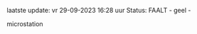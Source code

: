 laatste update: 
vr 29-09-2023 16:28   uur 
Status: FAALT - geel - 
<div class="service Y">microstation</div>